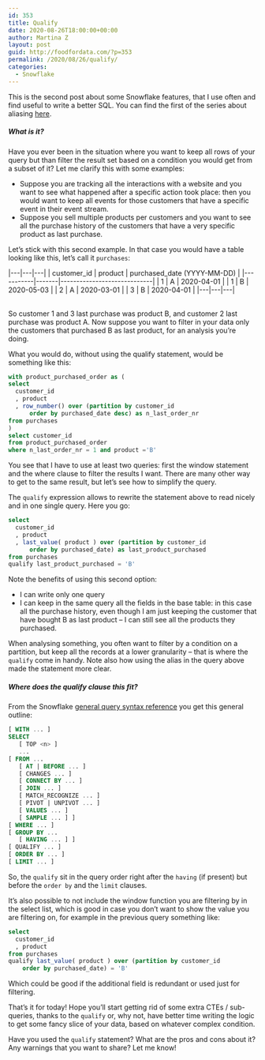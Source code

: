 ```yaml
---
id: 353
title: Qualify
date: 2020-08-26T18:00:00+00:00
author: Martina Z
layout: post
guid: http://foodfordata.com/?p=353
permalink: /2020/08/26/qualify/
categories:
  - Snowflake
---
```


This is the second post about some Snowflake features, that I use often and find useful to write a better SQL. You can find the first of the series about aliasing <a rel="noreferrer noopener" href="https://foodfordata.com/2020/08/24/aliasing/" data-type="URL" data-id="https://foodfordata.com/2020/08/24/aliasing/" target="_blank">here</a>.

##### What is it?

Have you ever been in the situation where you want to keep all rows of your query but than filter the result set based on a condition you would get from a subset of it? Let me clarify this with some examples:

  * Suppose you are tracking all the interactions with a website and you want to see what happened after a specific action took place: then you would want to keep all events for those customers that have a specific event in their event stream.
  * Suppose you sell multiple products per customers and you want to see all the purchase history of the customers that have a very specific product as last purchase.

Let&#8217;s stick with this second example. In that case you would have a table looking like this, let&#8217;s call it `purchases`:

|---|---|---|
| customer_id | product | purchased_date (YYYY-MM-DD) |
|-----------|-------|-----------------------------|
| 1           | A       | 2020-04-01                    |
| 1           | B       | 2020-05-03                    |
| 2           | A       | 2020-03-01                    |
| 3           | B       | 2020-04-01                    |
|---|---|---|

<br>
So customer 1 and 3 last purchase was product B, and customer 2 last purchase was product A. Now suppose you want to filter in your data only the customers that purchased B as last product, for an analysis you&#8217;re doing.

What you would do, without using the qualify statement, would be something like this:

``` sql
with product_purchased_order as (
select 
  customer_id
  , product
  , row_number() over (partition by customer_id 
      order by purchased_date desc) as n_last_order_nr
from purchases
)
select customer_id 
from product_purchased_order
where n_last_order_nr = 1 and product ='B'
```

You see that I have to use at least two queries: first the window statement and the where clause to filter the results I want. There are many other way to get to the same result, but let&#8217;s see how to simplify the query.

The `qualify` expression allows to rewrite the statement above to read nicely and in one single query. Here you go:

``` sql
select 
  customer_id
  , product 
  , last_value( product ) over (partition by customer_id 
      order by purchased_date) as last_product_purchased
from purchases
qualify last_product_purchased = 'B'
```

Note the benefits of using this second option:

  * I can write only one query
  * I can keep in the same query all the fields in the base table: in this case all the purchase history, even though I am just keeping the customer that have bought B as last product &#8211; I can still see all the products they purchased.

When analysing something, you often want to filter by a condition on a partition, but keep all the records at a lower granularity &#8211; that is where the `qualify` come in handy. Note also how using the alias in the query above made the statement more clear. 

##### Where does the qualify clause this fit?

From the Snowflake <a rel="noreferrer noopener" href="https://docs.snowflake.com/en/sql-reference/constructs.html" target="_blank">general query syntax reference</a> you get this general outline:

``` sql
[ WITH ... ]
SELECT
   [ TOP <n> ]
   ...
[ FROM ...
   [ AT | BEFORE ... ]
   [ CHANGES ... ]
   [ CONNECT BY ... ]
   [ JOIN ... ]
   [ MATCH_RECOGNIZE ... ]
   [ PIVOT | UNPIVOT ... ]
   [ VALUES ... ]
   [ SAMPLE ... ] ]
[ WHERE ... ]
[ GROUP BY ...
   [ HAVING ... ] ]
[ QUALIFY ... ]
[ ORDER BY ... ]
[ LIMIT ... ]
```

So, the `qualify` sit in the query order right after the `having` (if present) but before the `order by` and the `limit` clauses.

It&#8217;s also possible to not include the window function you are filtering by in the select list, which is good in case you don&#8217;t want to show the value you are filtering on, for example in the previous query something like:

``` sql
select 
  customer_id
  , product
from purchases
qualify last_value( product ) over (partition by customer_id 
    order by purchased_date) = 'B'
```

Which could be good if the additional field is redundant or used just for filtering.

That&#8217;s it for today! Hope you&#8217;ll start getting rid of some extra CTEs / sub-queries, thanks to the `qualify` or, why not, have better time writing the logic to get some fancy slice of your data, based on whatever complex condition.

Have you used the `qualify` statement? What are the pros and cons about it? Any warnings that you want to share? Let me know!
